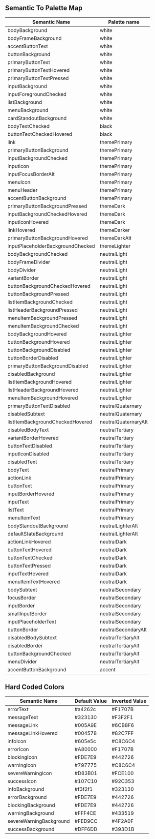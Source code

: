 ## Semantic To Palette Map
| Semantic Name | Palette name |
| -- | -- |
| bodyBackground | white |
| bodyFrameBackground | white |
| accentButtonText | white |
| buttonBackground | white |
| primaryButtonText | white |
| primaryButtonTextHovered | white |
| primaryButtonTextPressed | white |
| inputBackground | white |
| inputForegroundChecked | white |
| listBackground | white |
| menuBackground | white |
| cardStandoutBackground | white |
| bodyTextChecked | black |
| buttonTextCheckedHovered | black |
| link | themePrimary |
| primaryButtonBackground | themePrimary |
| inputBackgroundChecked | themePrimary |
| inputIcon | themePrimary |
| inputFocusBorderAlt | themePrimary |
| menuIcon | themePrimary |
| menuHeader | themePrimary |
| accentButtonBackground | themePrimary |
| primaryButtonBackgroundPressed | themeDark |
| inputBackgroundCheckedHovered | themeDark |
| inputIconHovered | themeDark |
| linkHovered | themeDarker |
| primaryButtonBackgroundHovered | themeDarkAlt |
| inputPlaceholderBackgroundChecked | themeLighter |
| bodyBackgroundChecked | neutralLight |
| bodyFrameDivider | neutralLight |
| bodyDivider | neutralLight |
| variantBorder | neutralLight |
| buttonBackgroundCheckedHovered | neutralLight |
| buttonBackgroundPressed | neutralLight |
| listItemBackgroundChecked | neutralLight |
| listHeaderBackgroundPressed | neutralLight |
| menuItemBackgroundPressed | neutralLight |
| menuItemBackgroundChecked | neutralLight |
| bodyBackgroundHovered | neutralLighter |
| buttonBackgroundHovered | neutralLighter |
| buttonBackgroundDisabled | neutralLighter |
| buttonBorderDisabled | neutralLighter |
| primaryButtonBackgroundDisabled | neutralLighter |
| disabledBackground | neutralLighter |
| listItemBackgroundHovered | neutralLighter |
| listHeaderBackgroundHovered | neutralLighter |
| menuItemBackgroundHovered | neutralLighter |
| primaryButtonTextDisabled | neutralQuaternary |
| disabledSubtext | neutralQuaternary |
| listItemBackgroundCheckedHovered | neutralQuaternaryAlt |
| disabledBodyText | neutralTertiary |
| variantBorderHovered | neutralTertiary |
| buttonTextDisabled | neutralTertiary |
| inputIconDisabled | neutralTertiary |
| disabledText | neutralTertiary |
| bodyText | neutralPrimary |
| actionLink | neutralPrimary |
| buttonText | neutralPrimary |
| inputBorderHovered | neutralPrimary |
| inputText | neutralPrimary |
| listText | neutralPrimary |
| menuItemText | neutralPrimary |
| bodyStandoutBackground | neutralLighterAlt |
| defaultStateBackground | neutralLighterAlt |
| actionLinkHovered | neutralDark |
| buttonTextHovered | neutralDark |
| buttonTextChecked | neutralDark |
| buttonTextPressed | neutralDark |
| inputTextHovered | neutralDark |
| menuItemTextHovered | neutralDark |
| bodySubtext | neutralSecondary |
| focusBorder | neutralSecondary |
| inputBorder | neutralSecondary |
| smallInputBorder | neutralSecondary |
| inputPlaceholderText | neutralSecondary |
| buttonBorder | neutralSecondaryAlt |
| disabledBodySubtext | neutralTertiaryAlt |
| disabledBorder | neutralTertiaryAlt |
| buttonBackgroundChecked | neutralTertiaryAlt |
| menuDivider | neutralTertiaryAlt |
| accentButtonBackground | accent |


## Hard Coded Colors

| Semantic Name | Default Value | Inverted Value |
| -- | -- | -- |
| errorText | #a4262c | #F1707B |
| messageText | #323130 | #F3F2F1 |
| messageLink | #005A9E | #6CB8F6 |
| messageLinkHovered | #004578 | #82C7FF |
| infoIcon | #605e5c | #C8C6C4 |
| errorIcon | #A80000 | #F1707B |
| blockingIcon | #FDE7E9 | #442726 |
| warningIcon | #797775 | #C8C6C4 |
| severeWarningIcon | #D83B01 | #FCE100 |
| successIcon | #107C10 | #92C353 |
| infoBackground | #f3f2f1 | #323130 |
| errorBackground | #FDE7E9 | #442726 |
| blockingBackground | #FDE7E9 | #442726 |
| warningBackground | #FFF4CE | #433519 |
| severeWarningBackground | #FED9CC | #4F2A0F |
| successBackground | #DFF6DD | #393D1B |
